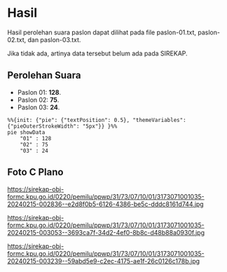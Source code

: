 # Hasil

Hasil perolehan suara paslon dapat dilihat pada file paslon-01.txt, paslon-02.txt, dan paslon-03.txt.

Jika tidak ada, artinya data tersebut belum ada pada SIREKAP.

## Perolehan Suara

 * Paslon 01: **128**.
 * Paslon 02: **75**.
 * Paslon 03: **24**.

```mermaid
%%{init: {"pie": {"textPosition": 0.5}, "themeVariables": {"pieOuterStrokeWidth": "5px"}} }%%
pie showData
    "01" : 128
    "02" : 75
    "03" : 24
```
## Foto C Plano

https://sirekap-obj-formc.kpu.go.id/0220/pemilu/ppwp/31/73/07/10/01/3173071001035-20240215-002836--e2d8f0b5-6126-4386-be5c-dddc8161d744.jpg

https://sirekap-obj-formc.kpu.go.id/0220/pemilu/ppwp/31/73/07/10/01/3173071001035-20240215-003053--3693ca7f-34d2-4ef0-8b8c-d48b88a0930f.jpg

https://sirekap-obj-formc.kpu.go.id/0220/pemilu/ppwp/31/73/07/10/01/3173071001035-20240215-003239--59abd5e9-c2ec-4175-ae1f-26c0126c178b.jpg
